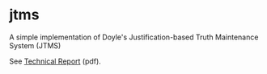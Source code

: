 # jtms
A simple implementation of Doyle's Justification-based Truth Maintenance System (JTMS)

See <a href="http://www.kr.tuwien.ac.at/staff/beck/pub/jtms-tr.pdf">Technical Report</a> (pdf).
